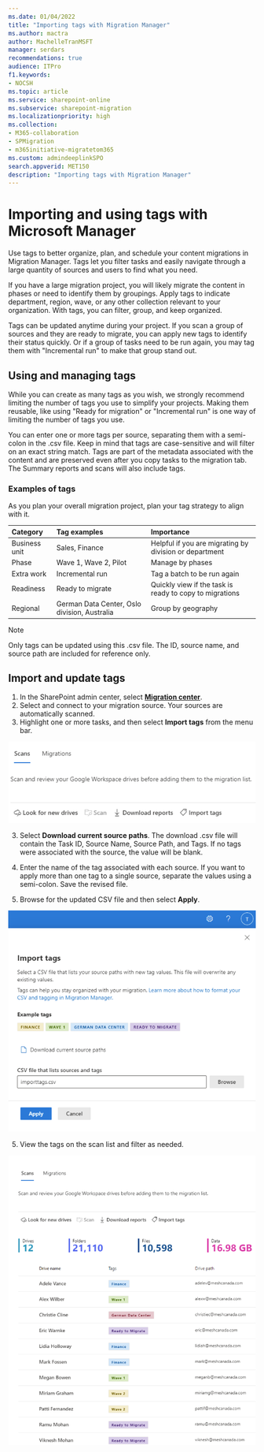 ```yaml
---
ms.date: 01/04/2022
title: "Importing tags with Migration Manager"
ms.author: mactra
author: MachelleTranMSFT
manager: serdars
recommendations: true
audience: ITPro
f1.keywords:
- NOCSH
ms.topic: article
ms.service: sharepoint-online
ms.subservice: sharepoint-migration
ms.localizationpriority: high
ms.collection: 
- M365-collaboration
- SPMigration
- m365initiative-migratetom365
ms.custom: admindeeplinkSPO
search.appverid: MET150
description: "Importing tags with Migration Manager"
---
```


# Importing and using tags with Microsoft Manager 

Use tags to better organize, plan, and schedule your content migrations in Migration Manager. Tags let you filter tasks and easily navigate through a large quantity of sources and users to find what you need. 

If you have a large migration project, you will likely migrate the content in phases or need to identify them by groupings. Apply tags to indicate department, region, wave, or any other collection relevant to your organization. With tags, you can filter, group, and keep organized.
 
Tags can be updated anytime during your project. If you scan a group of sources and they are ready to migrate, you can apply new tags to identify their status quickly. Or if a group of tasks need to be run again, you may tag them with "Incremental run" to make that group stand out.

## Using and managing tags
While you can create as many tags as you wish, we strongly recommend limiting the number of tags you use to simplify your projects. Making them reusable, like using "Ready for migration" or "Incremental run" is one way of limiting the number of tags you use. 

You can enter one or more tags per source, separating them with a semi-colon in the .csv file. Keep in mind that tags are case-sensitive and will filter on an exact string match. Tags are part of the metadata associated with the content and are preserved even after you copy tasks to the migration tab. The Summary reports and scans will also include tags.

### Examples of tags

As you plan your overall migration project, plan your tag strategy to align with it.

|Category|Tag examples|Importance|
|:-----|:-----|:-----|
|Business unit|Sales, Finance|Helpful if you are migrating by division or department|
|Phase|Wave 1, Wave 2, Pilot|Manage by phases|
|Extra work|Incremental run|Tag a batch to be run again|
|Readiness|Ready to migrate|Quickly view if the task is ready to copy to migrations|
|Regional|German Data Center, Oslo division, Australia|Group by geography
 
>[!Note]
>Only tags can be updated using this .csv file. The ID, source name, and source path are included for reference only.


## Import and update tags

1. In the SharePoint admin center, select <a href="https://go.microsoft.com/fwlink/?linkid=2185075" target="_blank">**Migration center**</a>. 
2. Select and connect to your migration source. Your sources are automatically scanned.
3. Highlight one or more tasks, and then select **Import tags** from the menu bar.

![Import tags option on the menu bar](media/mm-tagging.png)

3. Select **Download current source paths**. The download .csv file will contain the Task ID, Source Name, Source Path, and Tags. If no tags were associated with the source, the value will be blank.

3. Enter the name of the tag associated with each source. If you want to apply more than one tag to a single source, separate the values using a semi-colon. Save the revised file.
4. Browse for the updated CSV file and then select **Apply**.


![Import tags entering CSV file name](media/mm-import-tag-csv.png)


5. View the tags on the scan list and filter as needed.



![Results from import tags](media/mm-import-tag-results.png)
